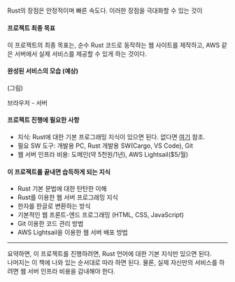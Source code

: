 ## 
Rust의 장점은 안정적이며 빠른 속도다. 이러한 장점을 극대화할 수 있는 것이 

#### 프로젝트 최종 목표

이 프로젝트의 최종 목표는, 순수 Rust 코드로 동작하는 웹 사이트를 제작하고, AWS 같은 서버에서 실제 서비스를 제공할 수 있게 하는 것이다. 

#### 완성된 서비스의 모습 (예상)  

(그림) 

브라우저 - 서버

#### 프로젝트 진행에 필요한 사항 

* 지식: Rust에 대한 기본 프로그래밍 지식이 있으면 된다. 없다면 [여기](https://wikidocs.net/book/16747) 참조.  
* 필요 SW 도구: 개발용 PC, Rust 개발용 SW(Cargo, VS Code), Git  
* 웹 서버 인프라 비용: 도메인(약 5천원/1년), AWS Lightsail($5/월)  

#### 이 프로젝트를 끝내면 습득하게 되는 지식

* Rust 기본 문법에 대한 탄탄한 이해  
* Rust를 이용한 웹 서버 프로그래밍 지식  
* 한자를 한글로 변환하는 방식  
* 기본적인 웹 프론트-엔드 프로그래밍 (HTML, CSS, JavaScript)  
* Git 이용한 코드 관리 방법    
* AWS Lightsail을 이용한 웹 서버 배포 방법   


-----

요약하면, 이 프로젝트를 진행하려면, Rust 언어에 대한 기본 지식만 있으면 된다.  
나머지는 이 책에 나와 있는 순서대로 따라 하면 된다. 물론, 실제 자신만의 서비스를 하려면 웹 서버 인프라 비용을 감내해야 한다.   


